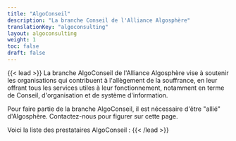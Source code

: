 ```yaml
---
title: "AlgoConseil"
description: "La branche Conseil de l'Alliance Algosphère"
translationKey: "algoconsulting"
layout: algoconsulting
weight: 1
toc: false
draft: false
---
```


{{< lead >}}
La branche AlgoConseil de l'Alliance Algosphère vise à soutenir les organisations qui contribuent à l'allègement de la souffrance, en leur offrant tous les services utiles à leur fonctionnement, notamment en terme de Conseil, d'organisation et de système d'information.

Pour faire partie de la branche AlgoConseil, il est nécessaire d'être "allié" d'Algosphère. Contactez-nous pour figurer sur cette page.

Voici la liste des prestataires AlgoConseil :
{{< /lead >}}
